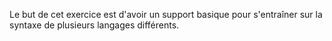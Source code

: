 Le but de cet exercice est d'avoir un support basique pour s'entraîner sur la syntaxe de plusieurs langages différents.